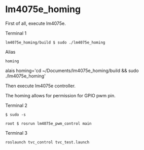 # lm4075e_homing

First of all, execute lm4075e.

Terminal 1
```
lm4075e_homing/build $ sudo ./lm4075e_homing
```

Alias
```
homing
```

alais homing='cd ~/Documents/lm4075e_homing/build && sudo ./lm4075e_homing'

Then execute lm4075e controller.

The homing allows for permission for GPIO pwm pin.

Terminal 2
```
$ sudo -s
```

```
root $ rosrun lm4075e_pwm_control main
```

Terminal 3

```
roslaunch tvc_control tvc_test.launch
```
